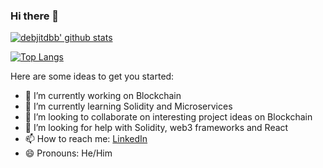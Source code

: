 ### Hi there 👋

[![debjitdbb' github stats](https://github-readme-stats.vercel.app/api?username=debjitdbb&include_all_commits=true&show_icons=true&hide_border=true&hide=prs,issues,contribs&theme=dark&text_color=91e395&title_color=b9f075)](https://github.com/debjitdbb)

[![Top Langs](https://github-readme-stats.vercel.app/api/top-langs/?username=debjitdbb&layout=compact&langs_count=10&theme=dark&hide_border=true)](https://github.com/debjitdbb/github-readme-stats)



<!-- **debjitdbb/debjitdbb** is a ✨ _special_ ✨ repository because its `README.md` (this file) appears on your GitHub profile. -->

Here are some ideas to get you started:

- 🔭 I’m currently working on Blockchain
- 🌱 I’m currently learning Solidity and Microservices
- 👯 I’m looking to collaborate on interesting project ideas on Blockchain
- 🤔 I’m looking for help with Solidity, web3 frameworks and React
- 📫 How to reach me: [LinkedIn](https://www.linkedin.com/in/debjit-datta-260b8b147/)
- 😄 Pronouns: He/Him

